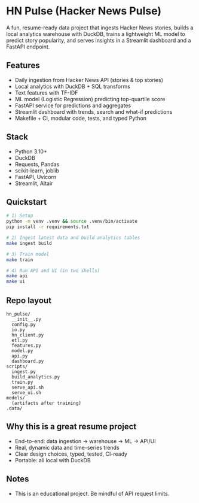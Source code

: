 # HN Pulse (Hacker News Pulse)

A fun, resume-ready data project that ingests Hacker News stories, builds a local analytics warehouse with DuckDB, trains a lightweight ML model to predict story popularity, and serves insights in a Streamlit dashboard and a FastAPI endpoint.

## Features
- Daily ingestion from Hacker News API (stories & top stories)
- Local analytics with DuckDB + SQL transforms
- Text features with TF-IDF
- ML model (Logistic Regression) predicting top-quartile score
- FastAPI service for predictions and aggregates
- Streamlit dashboard with trends, search and what-if predictions
- Makefile + CI, modular code, tests, and typed Python

## Stack
- Python 3.10+
- DuckDB
- Requests, Pandas
- scikit-learn, joblib
- FastAPI, Uvicorn
- Streamlit, Altair

## Quickstart
```bash
# 1) Setup
python -m venv .venv && source .venv/bin/activate
pip install -r requirements.txt

# 2) Ingest latest data and build analytics tables
make ingest build

# 3) Train model
make train

# 4) Run API and UI (in two shells)
make api
make ui
```

## Repo layout
```
hn_pulse/
  __init__.py
  config.py
  io.py
  hn_client.py
  etl.py
  features.py
  model.py
  api.py
  dashboard.py
scripts/
  ingest.py
  build_analytics.py
  train.py
  serve_api.sh
  serve_ui.sh
models/
  (artifacts after training)
.data/
```

## Why this is a great resume project
- End-to-end: data ingestion → warehouse → ML → API/UI
- Real, dynamic data and time-series trends
- Clear design choices, typed, tested, CI-ready
- Portable: all local with DuckDB

## Notes
- This is an educational project. Be mindful of API request limits.
